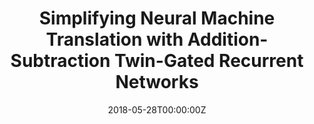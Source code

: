 ---
title: "Simplifying Neural Machine Translation with Addition-Subtraction Twin-Gated Recurrent Networks"
authors:
- Biao Zhang
- Deyi Xiong
- Jinsong Su
- Qian Lin
- Huiji Zhang
author_notes:
- 
- 
- "通讯作者"
- 
- 
date: "2018-05-28T00:00:00Z"
publishDate: "2025-05-28T17:51:15+00:00"
publication_types: [1）文本机器翻译]
publication: "**In Proc. of EMNLP 2018.** (CCF-B类)"
---